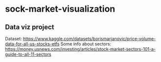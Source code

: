 # sock-market-visualization
## Data viz project
Dataset: https://www.kaggle.com/datasets/borismarjanovic/price-volume-data-for-all-us-stocks-etfs
Some info about sectors: https://money.usnews.com/investing/articles/stock-market-sectors-101-a-guide-to-all-11-sectors
